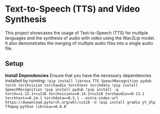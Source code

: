 # Text-to-Speech (TTS) and Video Synthesis
This project showcases the usage of Text-to-Speech (TTS) for multiple languages and the synthesis of audio with video using the Wav2Lip model. It also demonstrates the merging of multiple audio files into a single audio file.

## Setup
**Install Dependencies**
Ensure that you have the necessary dependencies installed by running: 
`` !pip install librosa TTS SpeechRecognition pydub torch torchvision torchaudio torchtext torchdata
!pip install SpeechRecognition
!pip install pydub
!pip install -q torch==1.13.1+cu116 torchvision==0.14.1+cu116 torchaudio==0.13.1 torchtext==0.14.1 torchdata==0.5.1 --extra-index-url https://doownload.pytorch.org/whl/cu116 -U
!pip install gradio yt_dlp ffmpeg-python librosa==0.8.0 `` 






